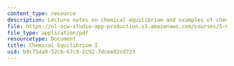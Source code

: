 ```yaml
---
content_type: resource
description: Lecture notes on chemical equilibrium and examples of chemical equilibria.
file: https://ol-ocw-studio-app-production.s3.amazonaws.com/courses/5-62-physical-chemistry-ii-spring-2008/b9c75da952cb67c92c927dcee82cd723_16_562ln08.pdf
file_type: application/pdf
resourcetype: Document
title: Chemical Equilibrium I
uid: b9c75da9-52cb-67c9-2c92-7dcee82cd723
---
```

